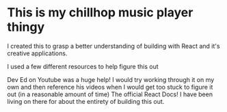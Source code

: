 # This is my chillhop music player thingy

I created this to grasp a better understanding of building with React and it's creative applications. 

I used a few different resources to help figure this out

Dev Ed on Youtube was a huge help! I would try working through it on my own and then reference his videos when I would get too stuck to figure it out (in a reasonable amount of time)
The official React Docs! I have been living on there for about the entirety of building this out.
